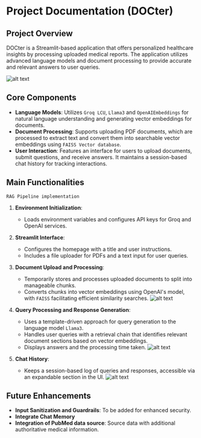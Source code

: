 # Project Documentation (DOCter)


## Project Overview
DOCter is a Streamlit-based application that offers personalized healthcare insights by processing uploaded medical reports. The application utilizes advanced language models and document processing to provide accurate and relevant answers to user queries.

![alt text](https://i.imgur.com/gRcTTMP.png)

## Core Components
- **Language Models**: Utilizes `Groq LCU`, `Llama3` and `OpenAIEmbeddings` for natural language understanding and generating vector embeddings for documents.
- **Document Processing**: Supports uploading PDF documents, which are processed to extract text and convert them into searchable vector embeddings using `FAISS Vector database`.
- **User Interaction**: Features an interface for users to upload documents, submit questions, and receive answers. It maintains a session-based chat history for tracking interactions.

## Main Functionalities 
`RAG Pipeline implementation`

1. **Environment Initialization**:
   - Loads environment variables and configures API keys for Groq and OpenAI services.

2. **Streamlit Interface**:
   - Configures the homepage with a title and user instructions.
   - Includes a file uploader for PDFs and a text input for user queries.

3. **Document Upload and Processing**:
   - Temporarily stores and processes uploaded documents to split into manageable chunks.
   - Converts chunks into vector embeddings using OpenAI's model, with `FAISS` facilitating efficient similarity searches.
![alt text](https://i.imgur.com/1lk9K4a.png)

4. **Query Processing and Response Generation**:
   - Uses a template-driven approach for query generation to the language model `Llama3`.
   - Handles user queries with a retrieval chain that identifies relevant document sections based on vector embeddings.
   - Displays answers and the processing time taken.
![alt text](https://i.imgur.com/Nd67NHn.png)
5. **Chat History**:
   - Keeps a session-based log of queries and responses, accessible via an expandable section in the UI.
![alt text](https://i.imgur.com/PqBPDJg.png)

## Future Enhancements
- **Input Sanitization and Guardrails**: To be added for enhanced security.
- **Integrate Chat Memory**
- **Integration of PubMed data source**: Source data with additional authoritative medical information.
